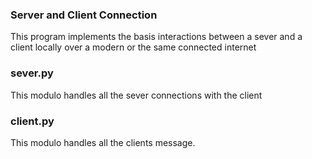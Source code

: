 ### Server and Client Connection       
This program implements the basis interactions between a sever and a client locally over a modern or the same connected internet

### sever.py
This modulo handles all the sever connections with the client

### client.py
This modulo handles all the clients message.


